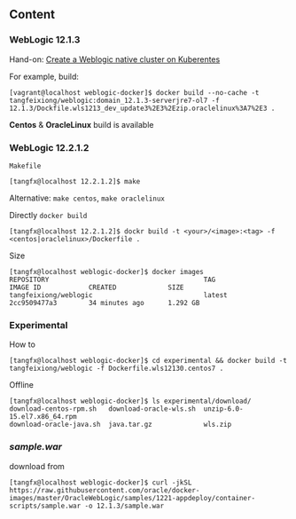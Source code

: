## Content

### WebLogic 12.1.3

Hand-on: [Create a Weblogic native cluster on Kuberentes](./wls1213-native-cluster-on-kubernetes.md) 

For example, build:

    [vagrant@localhost weblogic-docker]$ docker build --no-cache -t tangfeixiong/weblogic:domain_12.1.3-serverjre7-ol7 -f 12.1.3/Dockfile.wls1213_dev_update3%2E3%2Ezip.oraclelinux%3A7%2E3 .

**Centos** & **OracleLinux** build is available 

### WebLogic 12.2.1.2

`Makefile`

    [tangfx@localhost 12.2.1.2]$ make

Alternative: `make centos`, `make oraclelinux`

Directly `docker build`

    [tangfx@localhost 12.2.1.2]$ dockr build -t <your>/<image>:<tag> -f <centos|oraclelinux>/Dockerfile .

Size

    [tangfx@localhost weblogic-docker]$ docker images
    REPOSITORY                                       TAG                         IMAGE ID            CREATED             SIZE
    tangfeixiong/weblogic                            latest                      2cc9509477a3        34 minutes ago      1.292 GB

### Experimental

How to

    [tangfx@localhost weblogic-docker]$ cd experimental && docker build -t tangfeixiong/weblogic -f Dockerfile.wls12130.centos7 .

Offline 

    [tangfx@localhost weblogic-docker]$ ls experimental/download/
    download-centos-rpm.sh   download-oracle-wls.sh  unzip-6.0-15.el7.x86_64.rpm
    download-oracle-java.sh  java.tar.gz             wls.zip

### _sample.war_

download from

    [tangfx@localhost weblogic-docker]$ curl -jkSL https://raw.githubusercontent.com/oracle/docker-images/master/OracleWebLogic/samples/1221-appdeploy/container-scripts/sample.war -o 12.1.3/sample.war


